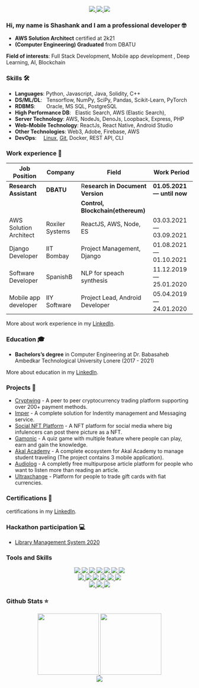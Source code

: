 <!-- ![](https://komarev.com/ghpvc/?username=dayyass&color=6aa6f8)<br>
![](https://img.shields.io/github/followers/dayyass?style=social)
![](https://img.shields.io/github/stars/dayyass?style=social) -->
<!-- [![](https://img.shields.io/badge/-Follow-black?style=social&logo=Linkedin)](https://www.linkedin.com/in/dayyass) -->
<!-- [![](https://img.shields.io/twitter/follow/d_ayyass?style=social&label=Follow)](https://twitter.com/d_ayyass) -->
  <p align="center">
    <a href="https://twitter.com/Sha_shank22">
      <img src="https://img.shields.io/badge/twitter-1DA1F2?&style=for-the-badge&logo=twitter&logoColor=white">
    </a>    
    <a href="https://srshahare22.medium.com/">
      <img src="https://img.shields.io/badge/medium-000000?&style=for-the-badge&logo=medium&logoColor=white">
    </a>
    <a href="https://www.linkedin.com/in/shashank-shahare-83500a154/">
      <img src="https://img.shields.io/badge/linkedin-0A66C2?&style=for-the-badge&logo=linkedin&logoColor=white">
    </a>
  </p>

### Hi, my name is Shashank and I am a professional developer 🤓
- **AWS Solution Architect** certified at 2k21
- **(Computer Engineering) Graduated** from DBATU

**Field of interests**: Full Stack Development, Mobile app development , Deep Learning, AI, Blockchain

### Skills 🛠️
- **Languages**:        Python, Javascript, Java, Solidity, C++
- **DS/ML/DL**: &nbsp;  Tensorflow, NumPy, SciPy, Pandas, Scikit-Learn, PyTorch
- **RDBMS**:   &nbsp;   Oracle, MS SQL, PostgreSQL
- **High Performance DB**: &nbsp;  Elastic Search, AWS (Elastic Search), 
- **Server Technology**: AWS, NodeJs, DenoJs, Loopback, Express, PHP
- **Web-Mobile Technology**: ReactJs, React Native, Android Studio
- **Other Technologies**: Web3, Adobe, Firebase, AWS
- **DevOps**:  &nbsp;   [Linux](https://www.imper.in), [Git](https://www.imper.in), Docker, REST API, CLI

### Work experience 👔
| Job Position                  | Company                 | Field                           | Work Period                |
| ----------------------------- | ----------------------- | ------------------------------- | -------------------------- |
| **Research Assistant**        | **DBATU**               | R**esearch in Document Version**| **01.05.2021 — until now** |
|                               |                         |**Control, Blockchain(ethereum)**|                            |
| AWS Solution Architect        | Roxiler Systems         | ReactJS, AWS, Node, ES          | 03.03.2021 — 03.09.2021    |
| Django Developer              | IIT Bombay              | Project Management, Django      | 01.08.2021 — 01.10.2021    |
| Software Developer            | SpanishB                | NLP for speach synthesis        | 11.12.2019 — 25.01.2020    |
| Mobile app developer          | IIY Software            | Project Lead, Android Developer | 05.04.2019 — 24.01.2020    |


More about work experience in my [LinkedIn](https://www.linkedin.com/in/shashank-shahare-83500a154/).<br>

### Education 🎓
- **Bachelors’s degree** in Computer Engineering at Dr. Babasaheb Ambedkar Technological University Lonere (2017 - 2021)

More about education in my [LinkedIn](https://www.linkedin.com/in/shashank-shahare-83500a154/).

### Projects 🐾
- [Cryptwing](https://www.cryptwing.com) - A peer to peer cryptocurrency trading platform supporting over 200+ payment methods.
- [Imper](https://www.imper.in) - A complete solution for Indentity management and Messaging service.
- [Social NFT Platform](https://learnings-fde29.web.app/) - A NFT platform for social media where big infulencers can post there picture as a NFT.
- [Gamonic](https://play.google.com/store/apps/details?id=com.gamonicquiz.gamonic) - A quiz game with multiple feature where people can play, earn and gain the knowledge.
- [Akal Academy](https://play.google.com/store/apps/developer?id=IIY+Software+Pvt+Ltd) - A complete ecosystem for Akal Academy to manage student traveling (The project contains 3 mobile application).
- [Audiolog](https://thevoicepost.in) - A completly free multipurpose article platform for people who want to listen more than reading an article.
- [Ultraxchange](http://www.ultraxchange.com) - Platform for people to trade gift cards with fiat currencies.

### Certifications 📜
certifications in my [LinkedIn](https://www.linkedin.com/in/shashank-shahare-83500a154/).

### Hackathon participation 💻
- [Library Management System 2020](https://github.com/srshahare/library-hackathon)

### Tools and Skills
<p align="center">
  <a href="https://www.typescriptlang.org/">
    <img src="https://img.shields.io/badge/typescript-3178C6?&style=for-the-badge&logo=typescript&logoColor=white">
  </a>
  <a href="https://golang.org/">
    <img src="https://img.shields.io/badge/golang-00ADD8?&style=for-the-badge&logo=go&logoColor=white">
  </a>
  <a href="https://www.rust-lang.org/">
    <img src="https://img.shields.io/badge/rust-000000?&style=for-the-badge&logo=rust&logoColor=white">
  </a>
  <a href="https://www.cplusplus.com/doc/tutorial/">
    <img src="https://img.shields.io/badge/C%2B%2B-00599C?style=for-the-badge&logo=C%2B%2B&logoColor=white">
  </a>
  <a href="https://html.com/">
    <img src="https://img.shields.io/badge/HTML-E34F26?style=for-the-badge&logo=HTML5&logoColor=white">
  </a>
  <a href="https://www.w3schools.com/css/">
    <img src="https://img.shields.io/badge/CSS-1572B6?style=for-the-badge&logo=CSS3&logoColor=white">
  </a>
  <a href="https://www.javascript.com/">
    <img src="https://img.shields.io/badge/JavaScript-323330?style=for-the-badge&logo=javascript&logoColor=F7DF1E">
  </a>
  <br>
  <a href="https://nodejs.org/en/">
    <img src="https://img.shields.io/badge/NODE.JS-339933?style=for-the-badge&logo=Node.js&logoColor=white">
  </a>
  <a href="https://www.json.org/json-en.html">
    <img src="https://img.shields.io/badge/JSON-000000?style=for-the-badge&logo=JSON&logoColor=white">
  </a>
  <a href="https://www.sublimetext.com/">
    <img src="https://img.shields.io/badge/sublime%20text-FF9800?&style=for-the-badge&logo=sublime-text&logoColor=white">
  </a>
  <a href="https://code.visualstudio.com/">
    <img src="https://img.shields.io/badge/VS%20Code-007ACC?&style=for-the-badge&logo=visual-studio-code&logoColor=white">
  </a>
  <a href="https://www.google.com/intl/en_in/chrome/">
    <img src="https://img.shields.io/badge/google%20chrome-4285F4?&style=for-the-badge&logo=google%20chrome&logoColor=white">
  </a>
  <a href="https://git-scm.com/">
    <img src="https://img.shields.io/badge/git-F05032?&style=for-the-badge&logo=git&logoColor=white">
  </a>
  <br>
  <a href="https://reactjs.org/">
    <img src="https://img.shields.io/badge/react-61DAFB?&style=for-the-badge&logo=react&logoColor=121212">
  </a>
  <a href="https://www.sqlite.org/index.html">
    <img src="https://img.shields.io/badge/sqlite-003B57?&style=for-the-badge&logo=sqlite&logoColor=white">
  </a>
  <a href="https://expressjs.com/">
    <img src="https://img.shields.io/badge/express.js-000000?&style=for-the-badge&logo=Express&logoColor=white">
  </a>
</p>

### Github Stats ⭐
<p align="center">
  <a href="https://github.com/anuraghazra/github-readme-stats">
    <img src="https://github-readme-stats.vercel.app/api?username=srshahare&show_icons=true&bg_color=0d1117&text_color=FFF&border_color=444" height="165">
  </a>
  <a href="https://github.com/anuraghazra/github-readme-stats">
    <img src="https://github-readme-stats.vercel.app/api/top-langs/?username=srshahare&layout=compact&bg_color=0d1117&text_color=FFF&border_color=444"  height="165">
  </a>
  <br>
  <a href="https://github.com/anuraghazra/github-readme-stats">
    <img src="https://github-readme-stats.vercel.app/api/wakatime?username=srshahare&bg_color=0d1117&text_color=FFF&border_color=444">
  </a>
</p>

